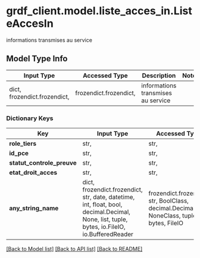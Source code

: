 # grdf_client.model.liste_acces_in.ListeAccesIn

informations transmises au service

## Model Type Info
Input Type | Accessed Type | Description | Notes
------------ | ------------- | ------------- | -------------
dict, frozendict.frozendict,  | frozendict.frozendict,  | informations transmises au service | 

### Dictionary Keys
Key | Input Type | Accessed Type | Description | Notes
------------ | ------------- | ------------- | ------------- | -------------
**role_tiers** | str,  | str,  |  | [optional] 
**id_pce** | str,  | str,  |  | [optional] 
**statut_controle_preuve** | str,  | str,  |  | [optional] 
**etat_droit_acces** | str,  | str,  |  | [optional] 
**any_string_name** | dict, frozendict.frozendict, str, date, datetime, int, float, bool, decimal.Decimal, None, list, tuple, bytes, io.FileIO, io.BufferedReader | frozendict.frozendict, str, BoolClass, decimal.Decimal, NoneClass, tuple, bytes, FileIO | any string name can be used but the value must be the correct type | [optional]

[[Back to Model list]](../../README.md#documentation-for-models) [[Back to API list]](../../README.md#documentation-for-api-endpoints) [[Back to README]](../../README.md)


